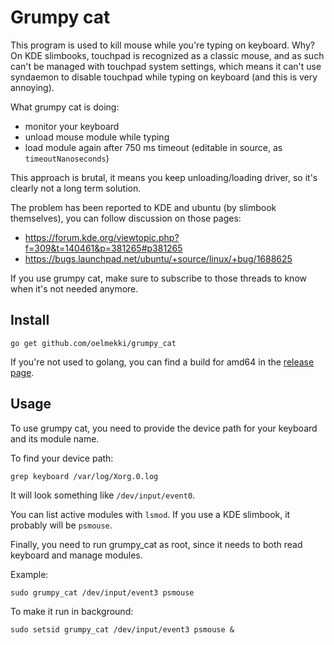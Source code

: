 # Grumpy cat

This program is used to kill mouse while you're typing on keyboard. Why? On
KDE slimbooks, touchpad is recognized as a classic mouse, and as such can't be
managed with touchpad system settings, which means it can't use syndaemon to
disable touchpad while typing on keyboard (and this is very annoying).

What grumpy cat is doing:

* monitor your keyboard
* unload mouse module while typing
* load module again after 750 ms timeout (editable in source, as `timeoutNanoseconds`)

This approach is brutal, it means you keep unloading/loading driver, so it's
clearly not a long term solution.

The problem has been reported to KDE and ubuntu (by slimbook themselves), you
can follow discussion on those pages:

* https://forum.kde.org/viewtopic.php?f=309&t=140461&p=381265#p381265
* https://bugs.launchpad.net/ubuntu/+source/linux/+bug/1688625

If you use grumpy cat, make sure to subscribe to those threads to know when it's
not needed anymore.


## Install

```
go get github.com/oelmekki/grumpy_cat
```

If you're not used to golang, you can find a build for amd64 in the 
[release page](https://github.com/oelmekki/grumpy_cat/releases).


## Usage

To use grumpy cat, you need to provide the device path for your keyboard and
its module name.

To find your device path:

```
grep keyboard /var/log/Xorg.0.log
```

It will look something like `/dev/input/event0`.

You can list active modules with `lsmod`. If you use a KDE slimbook, it
probably will be `psmouse`.

Finally, you need to run grumpy_cat as root, since it needs to both read
keyboard and manage modules.

Example:

```
sudo grumpy_cat /dev/input/event3 psmouse
```

To make it run in background:

```
sudo setsid grumpy_cat /dev/input/event3 psmouse &
```
